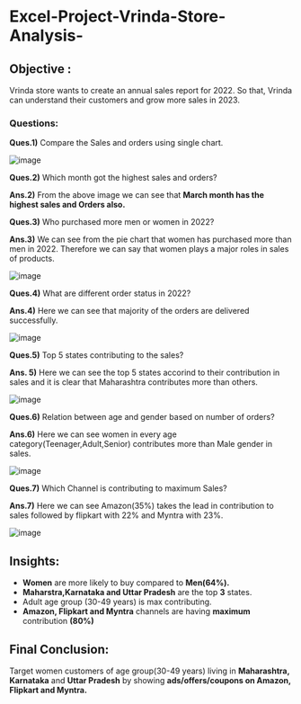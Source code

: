 # Excel-Project-Vrinda-Store-Analysis-

## Objective :
Vrinda store wants to create an annual sales report for 2022. So that, Vrinda can understand their customers and grow more sales in 2023.

### Questions:

**Ques.1)** Compare the Sales and orders using single chart.

 ![image](https://user-images.githubusercontent.com/125663649/229265615-ca80c96f-2931-4523-9d5b-8dc4a9cb7bd2.png)

**Ques.2)** Which month got the highest sales and orders?

**Ans.2)** From the above image we can see that **March month has the highest sales and Orders also.**

**Ques.3)** Who purchased more men or women in 2022?

**Ans.3)** We can see from the pie chart that women has purchased more than men in 2022. Therefore we can say that women plays a major roles in sales of products.

![image](https://user-images.githubusercontent.com/125663649/229265869-0c26b63c-316e-43bb-b7b0-1b586cfb19b5.png)

**Ques.4)** What are different order status in 2022?

**Ans.4)** Here we can see that majority of the orders are delivered successfully.

![image](https://user-images.githubusercontent.com/125663649/229265903-0773fbb2-9a05-406e-9676-bf8d338f9664.png)

**Ques.5)** Top 5 states contributing to the sales?

**Ans. 5)** Here we can see the top 5 states accorind to their contribution in sales and it is clear that Maharashtra contributes more than others.

![image](https://user-images.githubusercontent.com/125663649/229265995-b3be222a-2a43-449a-a87b-5f1cf3160c76.png)

**Ques.6)** Relation between age and gender based on number of orders?

**Ans.6)** Here we can see women in every age category(Teenager,Adult,Senior) contributes more than Male gender in sales.

![image](https://user-images.githubusercontent.com/125663649/229266658-36d03b4f-0c7b-48ee-a291-dc4f2497e6b9.png)

**Ques.7)** Which Channel is contributing to maximum Sales?

**Ans.7)** Here we can see Amazon(35%) takes the lead in contribution to sales followed by flipkart with 22% and Myntra with 23%.

![image](https://user-images.githubusercontent.com/125663649/229266827-13cc42f5-5bfd-4ad0-85f0-9dd02a6ebbe7.png)

## Insights:
- **Women** are more likely to buy compared to **Men(64%).**
- **Maharstra,Karnataka and Uttar Pradesh** are the top **3** states.
- Adult age group (30-49 years) is max contributing.
- **Amazon, Flipkart and Myntra** channels are having **maximum** contribution **(80%)**

## Final Conclusion:
Target women customers of age group(30-49 years) living in **Maharashtra, Karnataka** and **Uttar Pradesh** by showing **ads/offers/coupons on Amazon, Flipkart and Myntra.**
